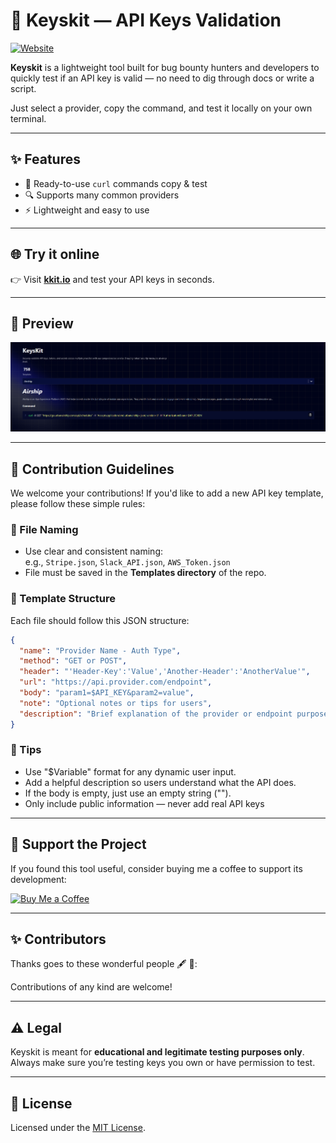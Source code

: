 # 🔐 Keyskit — API Keys Validation

[![Website](https://img.shields.io/badge/Visit-kkit.io-blue)](https://kkit.io)

**Keyskit** is a lightweight tool built for bug bounty hunters and developers to quickly test if an API key is valid — no need to dig through docs or write a script.

Just select a provider, copy the command, and test it locally on your own terminal.

---

## ✨ Features

- 🧪 Ready-to-use `curl` commands copy & test
- 🔍 Supports many common providers
- ⚡ Lightweight and easy to use

---

## 🌐 Try it online

👉 Visit [**kkit.io**](https://kkit.io) and test your API keys in seconds.

---

## 📸 Preview

![SiteScreenshot](Assets/SiteScreenshot.png "SiteScreenshot")

---

## 🧩 Contribution Guidelines

We welcome your contributions! If you'd like to add a new API key template, please follow these simple rules:

### 📁 File Naming
- Use clear and consistent naming:  
  e.g., `Stripe.json`, `Slack_API.json`, `AWS_Token.json`
- File must be saved in the **Templates directory** of the repo.

### 🔧 Template Structure
Each file should follow this JSON structure:

```json
{
  "name": "Provider Name - Auth Type",
  "method": "GET or POST",
  "header": "'Header-Key':'Value','Another-Header':'AnotherValue'",
  "url": "https://api.provider.com/endpoint",
  "body": "param1=$API_KEY&param2=value",
  "note": "Optional notes or tips for users",
  "description": "Brief explanation of the provider or endpoint purpose"
}
```

### 🧠 Tips
- Use "\$Variable" format for any dynamic user input.
- Add a helpful description so users understand what the API does.
- If the body is empty, just use an empty string ("").
- Only include public information — never add real API keys
---

## 💖 Support the Project

If you found this tool useful, consider buying me a coffee to support its development:

[![Buy Me a Coffee](https://img.shields.io/badge/Buy%20Me%20a%20Coffee-support-orange?logo=buy-me-a-coffee&style=flat-square)](https://www.buymeacoffee.com/kkit)

---

## ✨ Contributors

Thanks goes to these wonderful people 🖋 🔣:

<!-- ALL-CONTRIBUTORS-LIST:START - Do not remove or modify this section -->
<!-- ALL-CONTRIBUTORS-LIST:END -->

Contributions of any kind are welcome!

---
## ⚠️ Legal

Keyskit is meant for **educational and legitimate testing purposes only**. Always make sure you’re testing keys you own or have permission to test.

---

## 📄 License

Licensed under the [MIT License](LICENSE).
